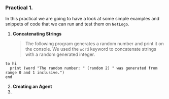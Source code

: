 ### Practical 1.

In this practical we are going to have a look at some simple examples and snippets of code that we can run and test them on `NetLogo`.

1. **Concatenating Strings**

   > The following program generates a random number and print it on the console. We used the `word` keyword to concatenate strings with a random generated integer.

```shell
to hi
  print (word "The random number: " (random 2) " was generated from range 0 and 1 inclusive.")
end
```

2. **Creating an Agent**
3.
